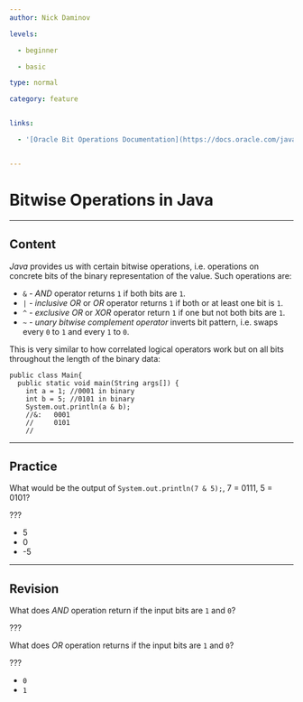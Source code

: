 ```yaml
---
author: Nick Daminov

levels:

  - beginner

  - basic

type: normal

category: feature


links:

  - '[Oracle Bit Operations Documentation](https://docs.oracle.com/javase/tutorial/java/nutsandbolts/op3.html){website}'


---
```


# Bitwise Operations in Java

---

## Content

_Java_ provides us with certain bitwise operations, i.e. operations on concrete bits of the binary representation of the value. Such operations are:

- `&` - _AND_ operator returns `1` if both bits are `1`.
- `|` - _inclusive OR_ or _OR_ operator returns `1` if both or at least one bit is `1`.
- `^` - _exclusive OR_ or _XOR_ operator return `1` if one but not both bits are `1`.
- `~` - _unary bitwise complement operator_ inverts bit pattern, i.e. swaps every `0` to `1` and every `1` to `0`.

This is very similar to how correlated logical operators work but on all bits throughout the length of the binary data:

```
public class Main{
  public static void main(String args[]) {
    int a = 1; //0001 in binary
    int b = 5; //0101 in binary
    System.out.println(a & b);
    //&:   0001
    //     0101
    //
```

---

## Practice

What would be the output of `System.out.println(7 & 5);`, 7 = 0111, 5 = 0101?

???

- 5
- 0
- -5

---

## Revision

What does _AND_ operation return if the input bits are `1` and `0`?

???

What does _OR_ operation returns if the input bits are `1` and `0`?

???

- `0`
- `1`
